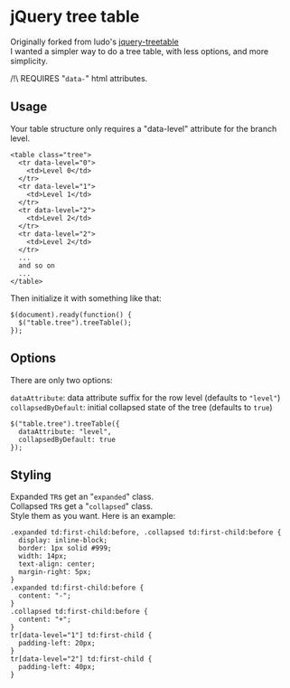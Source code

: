 jQuery tree table
=================

Originally forked from ludo's [jquery-treetable](https://github.com/ludo/jquery-treetable)  
I wanted a simpler way to do a tree table, with less options, and more simplicity.

/!\ REQUIRES "`data-`" html attributes.


Usage
-----

Your table structure only requires a "data-level" attribute for the branch level.

    <table class="tree">
      <tr data-level="0">
        <td>Level 0</td>
      </tr>
      <tr data-level="1">
        <td>Level 1</td>
      </tr>
      <tr data-level="2">
        <td>Level 2</td>
      </tr>
      <tr data-level="2">
        <td>Level 2</td>
      </tr>
      ...
      and so on
      ...
    </table>

Then initialize it with something like that:

    $(document).ready(function() {
      $("table.tree").treeTable();
    });

Options
-------

There are only two options:

`dataAttribute`: data attribute suffix for the row level (defaults to `"level"`)  
`collapsedByDefault`: initial collapsed state of the tree (defaults to `true`)  

    $("table.tree").treeTable({
      dataAttribute: "level",
      collapsedByDefault: true
    });

Styling
-------

Expanded `TR`s get an "`expanded`" class.  
Collapsed `TR`s get a "`collapsed`" class.  
Style them as you want. Here is an example:

    .expanded td:first-child:before, .collapsed td:first-child:before {
      display: inline-block;
      border: 1px solid #999;
      width: 14px;
      text-align: center;
      margin-right: 5px;
    }
    .expanded td:first-child:before {
      content: "-";
    }
    .collapsed td:first-child:before {
      content: "+";
    }
    tr[data-level="1"] td:first-child {
      padding-left: 20px;
    }
    tr[data-level="2"] td:first-child {
      padding-left: 40px;
    }
